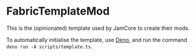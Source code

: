 # FabricTemplateMod

This is the (opinionated) template used by JamCore to create their mods. 

To automatically initialise the template, use [Deno](https://deno.land/),
and run the command `deno run -A scripts/template.ts`.
